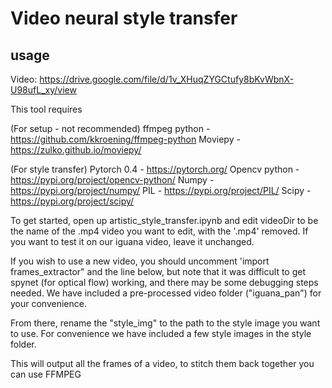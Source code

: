 # Video neural style transfer

## usage

Video: https://drive.google.com/file/d/1v_XHuqZYGCtufy8bKvWbnX-U98ufL_xy/view


This tool requires

(For setup - not recommended)
ffmpeg python - https://github.com/kkroening/ffmpeg-python
Moviepy - https://zulko.github.io/moviepy/

(For style transfer)
Pytorch 0.4 - https://pytorch.org/
Opencv python - https://pypi.org/project/opencv-python/
Numpy - https://pypi.org/project/numpy/
PIL - https://pypi.org/project/PIL/
Scipy - https://pypi.org/project/scipy/

To get started, open up artistic_style_transfer.ipynb and edit videoDir to be the name of the .mp4 video you want to edit, with the '.mp4' removed. If you want to test it on our iguana video, leave it unchanged. 

If you wish to use a new video, you should uncomment 'import frames_extractor" and the line below, but note that it was difficult to get spynet (for optical flow) working, and there may be some debugging steps needed. We have included a pre-processed video folder ("iguana_pan") for your convenience. 

From there, rename the "style_img" to the path to the style image you want to use. For convenience we have included a few style images in the style folder. 


This will output all the frames of a video, to stitch them back together you can use FFMPEG
